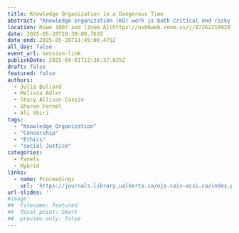 ```yaml
---
title: Knowledge Organization in a Dangerous Time
abstract: "Knowledge organization (KO) work is both critical and risky in the context of rising fascism, creating tools that support both discovery and censorship. Contemporary approaches require knowing how our design work contributes to either outcome. In this panel, we will apply our collective expertise in critique and design of knowledge organization to explore ethical approaches to KO work in dangerous times."
location: Rowe 1007 and [Zoom A](https://us06web.zoom.us/j/87262218920?pwd=5ioya8nZ6CaAVAsMQuMeC8MpMrUzjG.1)
date: 2025-05-28T10:30:00.763Z
date_end: 2025-05-28T11:45:00.471Z
all_day: false
event_url: session-link
publishDate: 2025-04-01T12:36:37.825Z
draft: false
featured: false
authors:
  - Julia Bullard
  - Melissa Adler
  - Stacy Allison-Cassin
  - Sharon Farnel
  - Ali Shiri
tags:
  - "Knowledge Organization"
  - "Censorship" 
  - "Ethics"
  - "social Justice"
categories:
  - Panels
  - Hybrid
links:
  - name: Proceedings
    url: 'https://journals.library.ualberta.ca/ojs.cais-acsi.ca/index.php/cais-asci/article/view/1930'
url-slides: ''
#image:
##  filename: featured
##  focal_point: Smart
##  preview_only: false
---
```

